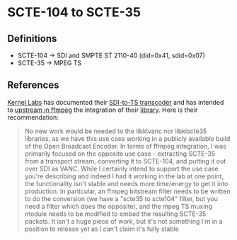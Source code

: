 # SCTE-104 to SCTE-35

## Definitions

* SCTE-104 -> SDI and SMPTE ST 2110-40 (did=0x41, sdid=0x07)
* SCTE-35 -> MPEG TS

## References

[Kernel Labs](http://www.kernellabs.com) has documented their [SDI-to-TS transcoder](http://www.kernellabs.com/blog/?p=4251) and has intended to [upstream in ffmpeg](https://patchwork.ffmpeg.org/patch/7221/) the integration of their [library](https://github.com/stoth68000/libklscte35). Here is their recommendation:
> No new work would be needed to the libklvanc nor libklscte35
> libraries, as we have this use case working in a publicly available
> build of the Open Broadcast Encoder.  In terms of ffmpeg integration,
> I was primarily focused on the opposite use case - extracting SCTE-35
> from a transport stream, converting it to SCTE-104, and putting it out
> over SDI as VANC.  While I certainly intend to support the use case
> you're describing and indeed I had it working in the lab at one point,
> the functionality isn't stable and needs more time/energy to get it
> into production.  In particular, an ffmpeg bitstream filter needs to
> be written to do the conversion (we have a "scte35 to scte104" filter,
> but you need a filter which does the opposite), and the mpeg TS muxing
> module needs to be modified to embed the resulting SCTE-35 packets.
> It isn't a huge piece of work, but it's not something I'm in a
> position to release yet as I can't claim it's fully stable
